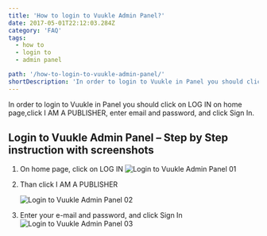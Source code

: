 ```yaml
---
title: 'How to login to Vuukle Admin Panel?'
date: 2017-05-01T22:12:03.284Z
category: 'FAQ'
tags:
  - how to
  - login to
  - admin panel

path: '/how-to-login-to-vuukle-admin-panel/'
shortDescription: 'In order to login to Vuukle in Panel you should click on LOG IN on home page,click I AM A PUBLISHER, enter email and password, and click Sign In.'
---
```


In order to login to Vuukle in Panel you should click on LOG IN on home page,click I AM A PUBLISHER, enter email and password, and click Sign In.

## Login to Vuukle Admin Panel – Step by Step instruction with screenshots

1. On home page, click on LOG IN
   ![Login to Vuukle Admin Panel 01](/img/how-to-login-to-vuukle-admin-panel-img-1.png)

2. Than click I AM A PUBLISHER

   ![Login to Vuukle Admin Panel 02](/img/how-to-login-to-vuukle-admin-panel-img-2.png)

3. Enter your e-mail and password, and click Sign In
   ![Login to Vuukle Admin Panel 03](/img/how-to-login-to-vuukle-admin-panel-img-3.png)

